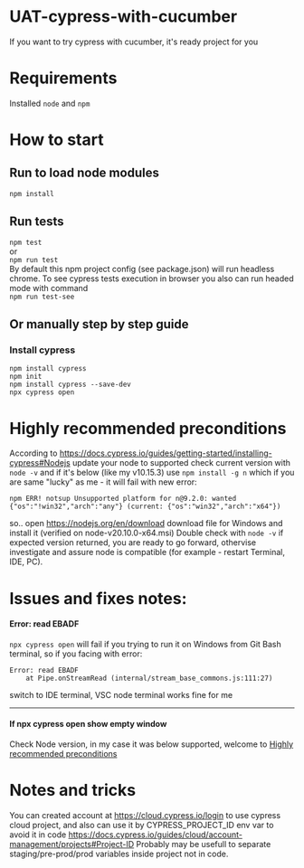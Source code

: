 # UAT-cypress-with-cucumber
If you want to try cypress with cucumber, it's ready project for you


# Requirements
Installed `node` and `npm`


# How to start
## Run to load node modules
`npm install`
## Run tests
`npm test`  
or  
`npm run test`  
By default this npm project config (see package.json) will run headless chrome.
To see cypress tests execution in browser you also can run headed mode with command  
`npm run test-see`


## Or manually step by step guide
### Install cypress
```
npm install cypress
npm init
npm install cypress --save-dev
npx cypress open
```


# Highly recommended preconditions
According to https://docs.cypress.io/guides/getting-started/installing-cypress#Nodejs update your node to supported
check current version with `node -v` and if it's below (like my v10.15.3) use `npm install -g n`
which if you are same "lucky" as me - it will fail with new error:
```
npm ERR! notsup Unsupported platform for n@9.2.0: wanted {"os":"!win32","arch":"any"} (current: {"os":"win32","arch":"x64"})
```
so.. open https://nodejs.org/en/download download file for Windows and install it (verified on node-v20.10.0-x64.msi)
Double check with `node -v` if expected version returned, you are ready to go forward, othervise investigate and assure node is compatible (for example - restart Terminal, IDE, PC).


# Issues and fixes notes:
#### Error: read EBADF
`npx cypress open` will fail if you trying to run it on Windows from Git Bash terminal, so if you facing with error:
```
Error: read EBADF
    at Pipe.onStreamRead (internal/stream_base_commons.js:111:27)
```
switch to IDE terminal, VSC node terminal works fine for me 

---

#### If npx cypress open show empty window
Check Node version, in my case it was below supported, welcome to [Highly recommended preconditions](#highly-recommended-preconditions)



# Notes and tricks
You can created account at https://cloud.cypress.io/login to use cypress cloud project, and also can use it by CYPRESS_PROJECT_ID env var to avoid it in code https://docs.cypress.io/guides/cloud/account-management/projects#Project-ID Probably may be usefull to separate staging/pre-prod/prod variables inside project not in code. 


